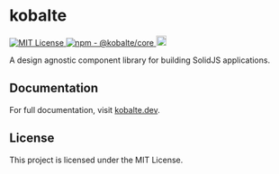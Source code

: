 # kobalte

<p>
  <a href="LICENSE.md">
    <img src="https://img.shields.io/github/license/fabien-ml/kobalte" alt="MIT License"/>
  </a>
  <a href="https://www.npmjs.com/package/@kobalte/core">
    <img src="https://img.shields.io/npm/v/@kobalte/core" alt="npm - @kobalte/core"/>
  </a>
  <a href="https://www.npmjs.com/package/@kobalte/core">
    <img src="https://img.shields.io/npm/dm/@kobalte/core.svg" alt="npm - downloads" height="18">
  </a>
</p>

A design agnostic component library for building SolidJS applications.

## Documentation

For full documentation, visit [kobalte.dev](https://kobalte.dev/).

## License

This project is licensed under the MIT License.
